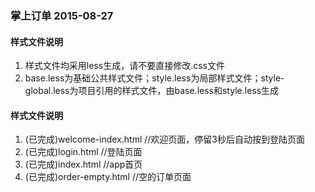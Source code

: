 <h3>掌上订单 2015-08-27</h3>

<h4>样式文件说明</h4>
<ol>
  <li>样式文件均采用less生成，请不要直接修改.css文件</li>
  <li>base.less为基础公共样式文件；style.less为局部样式文件；style-global.less为项目引用的样式文件，由base.less和style.less生成</li>
</ol>

<h4>样式文件说明</h4>
<ol>
<li>(已完成)welcome-index.html  //欢迎页面，停留3秒后自动按到登陆页面</li>
<li>(已完成)login.html //登陆页面</li>
<li>(已完成)index.html //app首页</li>
<li>(已完成)order-empty.html //空的订单页面</li>
</ol>

